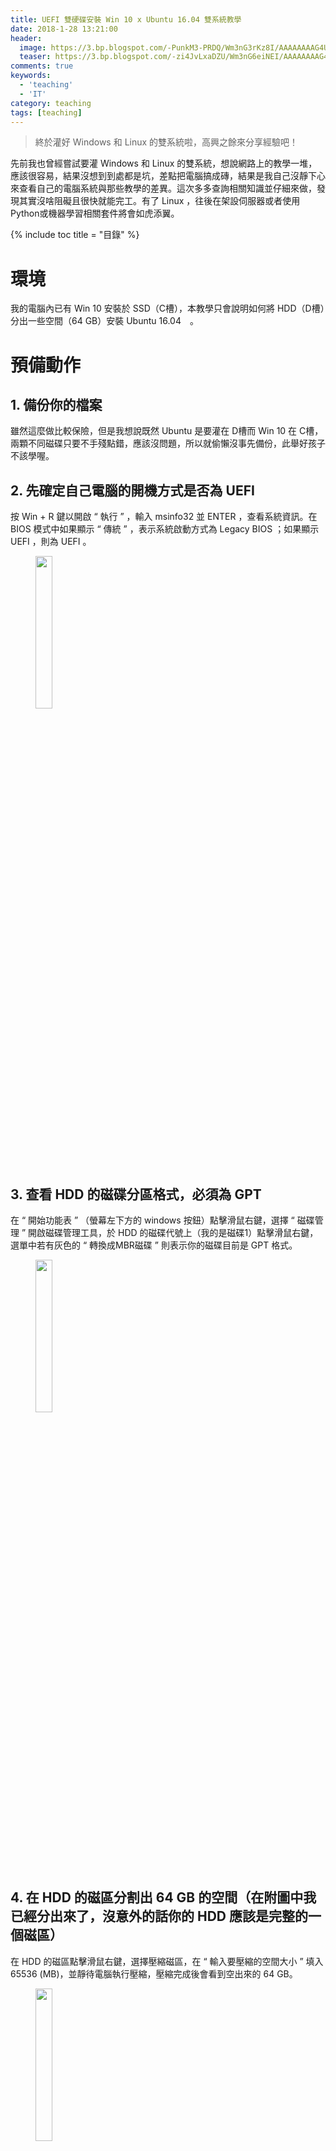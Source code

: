 ```yaml
---
title: UEFI 雙硬碟安裝 Win 10 x Ubuntu 16.04 雙系統教學
date: 2018-1-28 13:21:00
header:
  image: https://3.bp.blogspot.com/-PunkM3-PRDQ/Wm3nG3rKz8I/AAAAAAAAG4U/7tEAtApKwYwX4ex-7vf5nWeYjaOYIddcQCKgBGAs/s1600/2018-01-27_235109.png
  teaser: https://3.bp.blogspot.com/-zi4JvLxaDZU/Wm3nG6eiNEI/AAAAAAAAG4U/r4QJFQ8nMJwlArPQl34vhzZJAjxd1dlnQCKgBGAs/s1600/ubuntu-16.04-xenial-xerus.png
comments: true
keywords: 
  - 'teaching'
  - 'IT'
category: teaching
tags: [teaching]
---
```


> 終於灌好 Windows 和 Linux 的雙系統啦，高興之餘來分享經驗吧！

先前我也曾經嘗試要灌 Windows 和 Linux 的雙系統，想說網路上的教學一堆，應該很容易，結果沒想到到處都是坑，差點把電腦搞成磚，結果是我自己沒靜下心來查看自己的電腦系統與那些教學的差異。這次多多查詢相關知識並仔細來做，發現其實沒啥阻礙且很快就能完工。有了 Linux ，往後在架設伺服器或者使用Python或機器學習相關套件將會如虎添翼。

{% include toc title = "目錄" %}

# 環境 

我的電腦內已有 Win 10 安裝於 SSD（C槽），本教學只會說明如何將 HDD（D槽）分出一些空間（64 GB）安裝 Ubuntu 16.04　。

# 預備動作

## 1. 備份你的檔案

雖然這麼做比較保險，但是我想說既然 Ubuntu 是要灌在 D槽而 Win 10 在 C槽，兩顆不同磁碟只要不手殘點錯，應該沒問題，所以就偷懶沒事先備份，此舉好孩子不該學喔。

## 2. 先確定自己電腦的開機方式是否為 UEFI

按 Win + R 鍵以開啟 “ 執行 ” ，輸入 msinfo32 並 ENTER ，查看系統資訊。在 BIOS 模式中如果顯示 “ 傳統 ” ，表示系統啟動方式為 Legacy BIOS ；如果顯示 UEFI ，則為 UEFI 。

<figure>
    <img src="https://3.bp.blogspot.com/-J3WmMx9HUo0/Wm3ndzGSmnI/AAAAAAAAG4c/C2gUY0pxahYUjwguKzdXrv8Iq20z8c1sgCKgBGAs/s1600/2018-01-27_230011.png" height="25%" width="25%">
</figure>

## 3. 查看 HDD 的磁碟分區格式，必須為 GPT

在 “ 開始功能表 ” （螢幕左下方的 windows 按鈕）點擊滑鼠右鍵，選擇 “ 磁碟管理 ” 開啟磁碟管理工具，於 HDD 的磁碟代號上（我的是磁碟1）點擊滑鼠右鍵，選單中若有灰色的 “ 轉換成MBR磁碟 ” 則表示你的磁碟目前是 GPT 格式。

<figure>
    <img src="https://4.bp.blogspot.com/-yPk3NmsvZPQ/Wm3nmSwcNGI/AAAAAAAAG4g/40md4qeSUR0uFk8c41aQztmPYYcWbOldwCKgBGAs/s1600/Sequence%2B01.00_00_01_17.Still001.png" height="25%" width="25%">
</figure>

## 4. 在 HDD 的磁區分割出 64 GB 的空間（在附圖中我已經分出來了，沒意外的話你的 HDD 應該是完整的一個磁區）

在 HDD 的磁區點擊滑鼠右鍵，選擇壓縮磁區，在 “ 輸入要壓縮的空間大小 ” 填入 65536 (MB)，並靜待電腦執行壓縮，壓縮完成後會看到空出來的 64 GB。

<figure>
    <img src="https://3.bp.blogspot.com/-3GQ8mYeLSUY/Wm3nuyF3f0I/AAAAAAAAG4k/8l0CxD7DdHQ8tzEgbVN9Nn6t4JyN3txTQCKgBGAs/s1600/2018-01-27_232556.png" height="25%" width="25%">
</figure>

## 5. 關閉 Windows 的快速啟動

開啟 “ 控制台 ” >> “ 硬體和音效 ” >> “ 電源選項 ” >> “ 選擇按下電源按鈕時的行為 ” >> “ 變更目前無法使用的設定 ” >> 在 “ 開啟快速啟動 (建議選項) ” 取消勾選。

## 6. 進入 BIOS 設置關閉 Security Boot ，否則 Ubuntu 無法寫入引導程序

每一家公司的主機板設定 BIOS 的方式不盡相同，所以請針對自己的主機板自行 google 如何關閉。

## 7. 製作 Ubuntu 16.04 USB 開機碟

我使用 Rufus 這款免費、免安裝、簡單又快速的 ISO 光碟映像檔製作軟體：

(1) 準備一個「空的」 USB 隨身碟。
    
(2) 首先連到 [Ubuntu 的官方網站]( https://www.ubuntu-tw.org/modules/tinyd0/)，可依自己需要選擇適合的版本，在此我選擇發行板為 “ Ubuntu桌面版本 ” ，版本為 “ Ubuntu 16.04 LTS ” （最新長期支援（穩定）版），電腦架構為 “ 64 位元版本 ” ，並點選 “ 開始下載 ” 。

<figure>
    <img src="https://4.bp.blogspot.com/-XN3FzHuzjmc/Wm3oCYaTF6I/AAAAAAAAG4s/Tx9uRtmDQrMZWsbTKtpO77NPgy-62zRWgCKgBGAs/s1600/2018-01-28_125420.png" height="25%" width="25%">
</figure>

(3) 連到 [Rufus 的官方網站]( https://rufus.akeo.ie/?locale=zh_TW)，下向捲動找到下載的 “ Rufus 2.18 (945 KB) ” 或 “ Rufus 2.18 可攜版 (945 KB) ” ，點選下載。

<figure>
    <img src="https://2.bp.blogspot.com/-kgDHMJTXX7o/Wm3n6zDWZII/AAAAAAAAG4o/D7U3ER6xbMAv0og1lOef6phumXX8LTItACKgBGAs/s1600/2018-01-28_125949.png" height="25%" width="25%">
</figure>
    
(4) 下載完成後，將你的 USB 隨身碟插入電腦的 USB 插槽，並對著下載的檔案雙擊滑鼠左鍵，執行 Rufus 。
    
(5) 開始製作：

a. 在 “ 裝置 ” 選擇 “ 要製作的USB隨身碟位置 ” 。

b. “ 資料分割配置及系統類型 ” 使用預設的 “ MBR可相容BIOS和UEFI-CSM之資料分割 ” 。

c. 點選左下方的光碟機圖案以 “ 選取映像檔 ” ，選擇 “ 先前下載好的 Ubuntu 16.04 ISO 開機光碟映像檔 ” ，點選 “ 開啟 ” 。

d. 點選 “ 執行 ” ，若跳出 “ 下載擴充檔案 ” ，點選 “ 是 ” ；跳出 “ 使用預設選項 ” ，點選 “ OK ” ；跳出 “ 此動作將完全清除此裝置上的資料 ” 的警告，點選 “ 確定 ” 。

e. 等待綠色進度條跑完，製作完成後再關閉。

## 8.	再次進入 BIOS 設定開機順序為 USB 隨身碟優先。
  <br />

# 設置分區並安裝

## 1. 進入安裝介面

設置 USB 隨身碟優先啟動後，重新啟動電腦，進入 Ubuntu 安裝介面，照著上面的指示，一直到 “ 安裝類型 ” 步驟，選擇 “ 其他選項 ” 以自訂磁區安裝。

## 2. 配置

<span style="font-size:xx-large;font-weight:bold;">這裡很重要，要小心不要動到原有資料的磁區，不然可能會洗掉電腦中的資料！</span>

可以看到裝置清單中， /dev/sda 是 SSD ， /dev/sdb 是 HDD ，根據容量大小找到剛才在 Win 10 下預留的 64 GB 空磁區（找到大約是 65536 MB 即可，實際上大小可能會些微不同，這是因為壓縮時不一定恰恰好）。

在該分割出來的 64 GB 空磁區點一下滑鼠左鍵，並點選下方 “ + ” 號，依序下方說明配置：

(1) 用途為 “ EFI系統分區 ” ，選擇 “ 邏輯分區 ” 、 “ 此空間的開頭 ” 、 “ 500 MB（不要小於 256 MB ） ” 。

(2) 用途為 “ EXT4日誌式檔案系統 ” ，選擇 “ 邏輯分區 ” 、 “ 此空間的開頭 ” 、 “ 49152 MB（實際上填入剩下的減去預留給 swap 的 16 GB ） ”、掛載點為 “ / ” 。

(3) 用途為 “ 置換空間 ” （即為 swap ），選擇 “ 邏輯分區 ” 、 “ 此空間的開頭 ” 、 “ 16384 MB（ 16 GB ） ” 。

※	因為 EFI 是由 UEFI 引導，非傳統的 boot/grub 模式，所以不需設置 /boot。

## 3. 開始安裝

<span style="font-size:xx-large;font-weight:bold;">這裡很重要，要小心不要動到原有資料的磁區，不然可能會洗掉電腦中的資料！</span>

配置完後，在新建的 /dev/sdb 中的 “ EFI系統分區 ” 磁區霜及滑鼠左鍵，並於下方 “ 用來安裝開機程式的裝置 ” 選單，選擇 /dev/sdb 中的 “ EFI系統分區 ” ，**此步驟要格外小心不要選錯！！！，此步驟要格外小心不要選錯！！！，此步驟要格外小心不要選錯！！！**

※	在 /dev/sda 中的 EFI系統分區可看到原本 Win 10 的 “ windows Boot Manager ” ，而 /dev/sdb 中的 EFI系統分區是剛剛建立的，**記得選後者，不要選錯！不然會悲劇！**

接下來按下立即安裝，一路安裝到完成。

# 調整開機順序

進入 BIOS 調整開機順序為新建立的 windows Boot Manager ，就大功告成啦（撒花～～～

<figure>
    <img src="https://2.bp.blogspot.com/-chobEMYdCIM/Wm3oNrRo8KI/AAAAAAAAG4w/7bfyCMiB89wUBRxvkKJi2YPQZE42dTD4gCKgBGAs/s1600/2018-01-27_235108.png" height="25%" width="25%">
</figure>

※	最後可以把先前關閉的 BIOS 的 Security Boot 再次設定開啟。

# Windows 和 Linux 的時差問題

後來我發現每次從 Ubuntu 切換回 Win 10 電腦中顯示的時間都會快8小時，原因是兩套作業系統使用不同的時間標準。

Windows　這套作業系統將電腦硬體時間當作本地時間（local time），所以在 Windows 中顯示的時間跟 BIOS 中顯示的時間是一樣的。

Linux（Unix-like 的作業系統：如 Linux 和 Mac ）則把電腦硬體時間當作 UTC（Universal Time Coordinated，世界協調時間）， 在Linux　系統啟動後在該時間的基礎上，再加上額外設置的時區數（台灣的時區為 UTC+8 ），因此，Linux 系統中顯示的時間會比 Windows 系統中顯示的時間快 8 個小時。

而你在 Linux 系統中，把系統現實的時間設置正確後，實際上電腦硬體時間就是在這個時間上減去 8 小時，所以切換成 Windows 系統後，會發現時間慢了 8 小時。

所以我們只需將 Ubuntu 的 UTC 關閉即可，根據不同的 Ubuntu 版本，這個問題有不同的解法：

(1) 在 Ubuntu 16.04 版本以前，關閉 UTC 的方法是在終端機輸入：

```bash
sudo /etc/default/rcS
```

找到並將 UTC=yes 改成 UTC=no ，並重新開機即可。

(2) 在 Ubuntu 16.04 使用 systemd 啟動之後，時間改成了由 timedatectl 來管理，關閉 UTC 的方法則是在終端機輸入：

```bash
sudo timedatectl set-local-rtc 1 --adjust-system-clock
```

並重新開機即可。

# 參考資料

(1)  USB 開機碟製作： <http://blog.xuite.net/yh96301/blog/450717778>

(2)  雙系統安裝： <http://www.cnblogs.com/willnote/p/6725594.html>

(3)  Windows 和 Linux 的時差問題： <https://www.zhihu.com/question/46525639>

